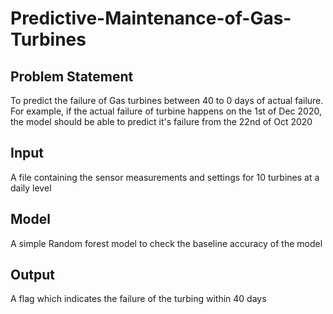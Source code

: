 # Predictive-Maintenance-of-Gas-Turbines

## Problem Statement
To predict the failure of Gas turbines between 40 to 0 days of actual failure. For example, if the actual failure of turbine happens on the 1st of Dec 2020, the model should be able to predict it's failure from the 22nd of Oct 2020

## Input

A file containing the sensor measurements and settings for 10 turbines at a daily level

## Model

A simple Random forest model to check the baseline accuracy of the model

## Output

A flag which indicates the failure of the turbing within 40 days
